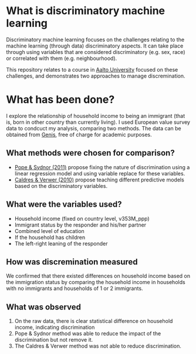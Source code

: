# What is discriminatory machine learning

Discriminatory machine learning focuses on the challenges relating to the machine learning (through data) discriminatory aspects.
It can take place through using variables that are considered discriminatory (e.g. sex, race) or correlated with them (e.g. neighbourhood).

This repository relates to a course in [Aalto University](https://sites.google.com/site/zliobaite/HIIT_discrimination.pdf?attredirects=0) focused on these challenges, and demonstrates two approaches to manage discremination.

# What has been done?

I explore the relationship of household income to being an immigrant (that is, born in other country than currently living).
I used European value survey data to condcuct my analysis, comparing two methods.
The data can be obtained from [Genis](http://www.gesis.org/en/services/data-analysis/survey-data/european-values-study/), free of charge for academic purposes.

## What methods were chosen for comparison?

* [Pope & Sydnor (2011)](https://www.aeaweb.org/articles.php?doi=10.1257/pol.3.3.206) propose fixing the nature of discrimination using a linear regression model and using variable replace for these variables.
* [Caldres & Verwer (2010)](http://link.springer.com/article/10.1007/s10618-010-0190-x) propose teaching different predictive models based on the discriminatory variables.

## What were the variables used?

* Household income (fixed on country level, v353M_ppp)
* Immigrant status by the responder and his/her partner
* Combined level of education
* If the household has children
* The left-right leaning of the responder

## How was discremination measured

We confirmed that there existed differences on household income based on the immigration status by comparing the household income in households with no immigrants and households of 1 or 2 immigrants.

## What was observed

1. On the raw data, there is clear statistical difference on household income, indicating discrimination
1. Pope & Sydnor method was able to reduce the impact of the discrimination but not remove it.
1. The Caldres & Verwer method was not able to reduce discrimination.

